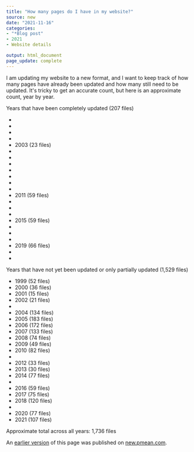 ```yaml
---
title: "How many pages do I have in my website?"
source: new
date: "2021-11-16"
categories:
- "*Blog post"
- 2021
- Website details

output: html_document
page_update: complete
---
```


I am updating my website to a new format, and I want to keep track of how many pages have already been updated and how many still need to be updated. It's tricky to get an accurate count, but here is an approximate count, year by year.

<!--more-->

Years that have been completely updated (207 files)

+ 
+ 
+ 
+ 
+ 2003 (23 files)
+ 
+ 
+ 
+ 
+ 
+ 
+ 
+ 2011 (59 files)
+ 
+ 
+ 
+ 2015 (59 files)
+ 
+ 
+ 
+ 2019 (66 files)
+ 
+ 

Years that have not yet been updated or only partially updated (1,529 files)

+ 1999 (52 files)
+ 2000 (36 files)
+ 2001 (15 files)
+ 2002 (21 files)
+
+ 2004 (134 files)
+ 2005 (183 files)
+ 2006 (172 files)
+ 2007 (133 files)
+ 2008 (74 files)
+ 2009 (49 files)
+ 2010 (82 files)
+
+ 2012 (33 files)
+ 2013 (30 files)
+ 2014 (77 files)
+
+ 2016 (59 files)
+ 2017 (75 files)
+ 2018 (120 files)
+
+ 2020 (77 files)
+ 2021 (107 files)

Approximate total across all years: 1,736 files

An [earlier version][sim2] of this page was published on [new.pmean.com][sim1].

[sim1]: http://new.pmean.com
[sim2]: http://new.pmean.com/how-many-pages/